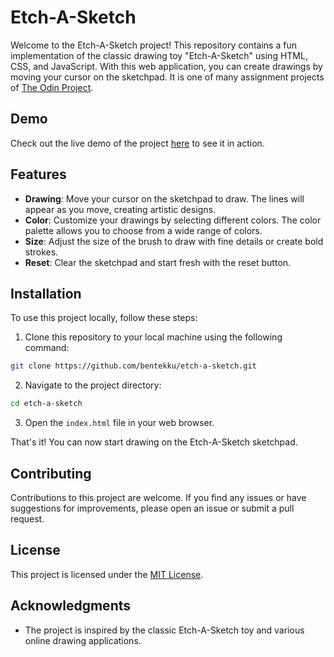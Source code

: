 # Etch-A-Sketch

Welcome to the Etch-A-Sketch project! This repository contains a fun implementation of the classic drawing toy "Etch-A-Sketch" using HTML, CSS, and JavaScript. With this web application, you can create drawings by moving your cursor on the sketchpad. It is one of many assignment projects of [The Odin Project](https://www.theodingproject.com).

## Demo

Check out the live demo of the project [here](https://bentekku.github.io/etch-a-sketch/) to see it in action.

## Features

- **Drawing**: Move your cursor on the sketchpad to draw. The lines will appear as you move, creating artistic designs.
- **Color**: Customize your drawings by selecting different colors. The color palette allows you to choose from a wide range of colors.
- **Size**: Adjust the size of the brush to draw with fine details or create bold strokes.
- **Reset**: Clear the sketchpad and start fresh with the reset button.

## Installation

To use this project locally, follow these steps:

1. Clone this repository to your local machine using the following command:

```bash
git clone https://github.com/bentekku/etch-a-sketch.git
```

2. Navigate to the project directory:

```bash
cd etch-a-sketch
```

3. Open the `index.html` file in your web browser.

That's it! You can now start drawing on the Etch-A-Sketch sketchpad.

## Contributing

Contributions to this project are welcome. If you find any issues or have suggestions for improvements, please open an issue or submit a pull request.

## License

This project is licensed under the [MIT License](LICENSE).

## Acknowledgments

- The project is inspired by the classic Etch-A-Sketch toy and various online drawing applications.
